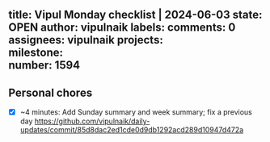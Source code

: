 title:	Vipul Monday checklist | 2024-06-03
state:	OPEN
author:	vipulnaik
labels:	
comments:	0
assignees:	vipulnaik
projects:	
milestone:	
number:	1594
--
## Personal chores

- [x] ~4 minutes: Add Sunday summary and week summary; fix a previous day https://github.com/vipulnaik/daily-updates/commit/85d8dac2ed1cde0d9db1292acd289d10947d472a
